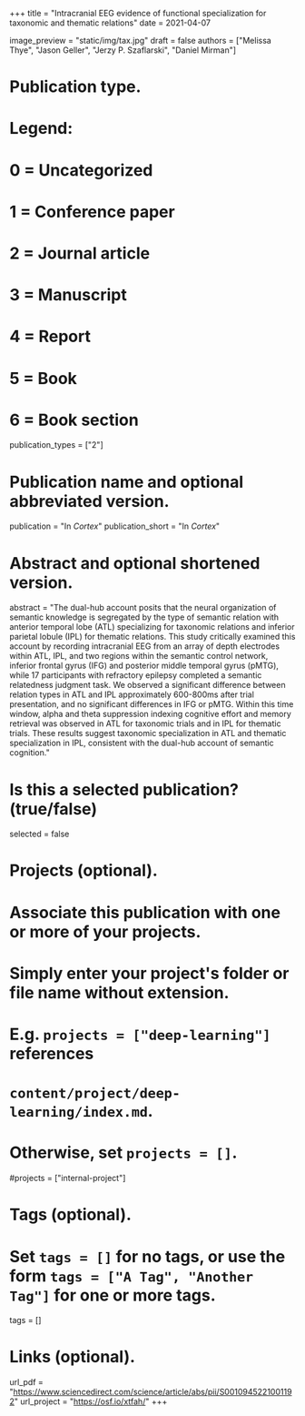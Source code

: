 

+++
title = "Intracranial EEG evidence of functional specialization for taxonomic and thematic relations"
date = 2021-04-07

image_preview = "static/img/tax.jpg"
draft = false
authors = ["Melissa Thye", "Jason Geller", "Jerzy P. Szaflarski", "Daniel Mirman"]

# Publication type.
# Legend:
# 0 = Uncategorized
# 1 = Conference paper
# 2 = Journal article
# 3 = Manuscript
# 4 = Report
# 5 = Book
# 6 = Book section
publication_types = ["2"]


# Publication name and optional abbreviated version.
publication = "In *Cortex*"
publication_short = "In *Cortex*"

# Abstract and optional shortened version.
abstract = "The dual-hub account posits that the neural organization of semantic knowledge is segregated by the type of semantic relation with anterior temporal lobe (ATL) specializing for taxonomic relations and inferior parietal lobule (IPL) for thematic relations. This study critically examined this account by recording intracranial EEG from an array of depth electrodes within ATL, IPL, and two regions within the semantic control network, inferior frontal gyrus (IFG) and posterior middle temporal gyrus (pMTG), while 17 participants with refractory epilepsy completed a semantic relatedness judgment task. We observed a significant difference between relation types in ATL and IPL approximately 600-800ms after trial presentation, and no significant differences in IFG or pMTG. Within this time window, alpha and theta suppression indexing cognitive effort and memory retrieval was observed in ATL for taxonomic trials and in IPL for thematic trials. These results suggest taxonomic specialization in ATL and thematic specialization in IPL, consistent with the dual-hub account of semantic cognition."

# Is this a selected publication? (true/false)
selected = false

# Projects (optional).
#   Associate this publication with one or more of your projects.
#   Simply enter your project's folder or file name without extension.
#   E.g. `projects = ["deep-learning"]` references 
#   `content/project/deep-learning/index.md`.
#   Otherwise, set `projects = []`.
#projects = ["internal-project"]

# Tags (optional).
#   Set `tags = []` for no tags, or use the form `tags = ["A Tag", "Another Tag"]` for one or more tags.
tags = []

# Links (optional).
url_pdf = "https://www.sciencedirect.com/science/article/abs/pii/S0010945221001192"
url_project = "https://osf.io/xtfah/"
+++


  


